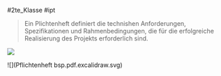 #2te_Klasse #ipt 

> Ein Plichtenheft definiert die technishen Anforderungen, Spezifikationen und Rahmenbedingungen, die für die erfolgreiche Realisierung des Projekts erforderlich sind. 

![](DR05-03-2024-05.excalidraw.svg)

![](Pflichtenheft bsp.pdf.excalidraw.svg)

